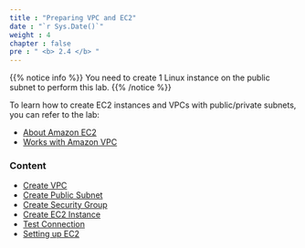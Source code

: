 ```yaml
---
title : "Preparing VPC and EC2"
date : "`r Sys.Date()`"
weight : 4
chapter : false
pre : " <b> 2.4 </b> "
---
```


{{% notice info %}}
You need to create 1 Linux instance on the public subnet to perform this lab.
{{% /notice %}}

To learn how to create EC2 instances and VPCs with public/private subnets, you can refer to the lab:
  - [About Amazon EC2](https://000004.awsstudygroup.com/en/)
  - [Works with Amazon VPC](https://000003.awsstudygroup.com/en/)

### Content
  - [Create VPC](2.4.1-createvpc/)
  - [Create Public Subnet](2.4.2-createpublicsubnet/)
  - [Create Security Group](2.4.3-createsecgroup/)
  - [Create EC2 Instance](2.4.4-createec2linux/)
  - [Test Connection](2.4.5-testconnection/)
  - [Setting up EC2](2-Prerequiste/2.4-createec2/2.4.6-settingec2)